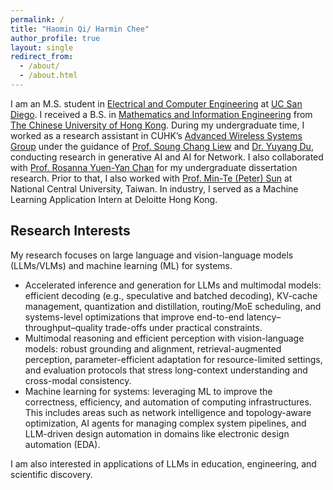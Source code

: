 ```yaml
---
permalink: /
title: "Haomin Qi/ Harmin Chee"
author_profile: true
layout: single
redirect_from:
  - /about/
  - /about.html
---
```


I am an M.S. student in [Electrical and Computer Engineering](https://ece.ucsd.edu/) at [UC San Diego](https://ucsd.edu/). I received a B.S. in [Mathematics and Information Engineering](https://www.ie.cuhk.edu.hk/programmes/bsc-in-mieg/) from [The Chinese University of Hong Kong](https://www.cuhk.edu.hk/chinese/index.html). During my undergraduate time, I worked as a research assistant in CUHK’s [Advanced Wireless Systems Group](https://wireless.ie.cuhk.edu.hk/) under the guidance of [Prof. Soung Chang Liew](https://www.ie.cuhk.edu.hk/faculty/liew-soung-chang/) and [Dr. Yuyang Du](https://yuyangdu01.github.io/), conducting research in generative AI and AI for Network. I also collaborated with [Prof. Rosanna Yuen-Yan Chan](https://www.ie.cuhk.edu.hk/faculty/chan-yuen-yan-rosanna/) for my undergraduate dissertation research. Prior to that, I also worked with [Prof. Min-Te (Peter) Sun](https://wasn.csie.ncu.edu.tw/advisor) at National Central University, Taiwan. In industry, I served as a Machine Learning Application Intern at Deloitte Hong Kong.

## Research Interests

My research focuses on large language and vision-language models (LLMs/VLMs) and machine learning (ML) for systems.

- Accelerated inference and generation for LLMs and multimodal models: efficient decoding (e.g., speculative and batched decoding), KV-cache management, quantization and distillation, routing/MoE scheduling, and systems-level optimizations that improve end-to-end latency–throughput–quality trade-offs under practical constraints.
- Multimodal reasoning and efficient perception with vision-language models: robust grounding and alignment, retrieval-augmented perception, parameter-efficient adaptation for resource-limited settings, and evaluation protocols that stress long-context understanding and cross-modal consistency.
- Machine learning for systems: leveraging ML to improve the correctness, efficiency, and automation of computing infrastructures. This includes areas such as network intelligence and topology-aware optimization, AI agents for managing complex system pipelines, and LLM-driven design automation in domains like electronic design automation (EDA). 

I am also interested in applications of LLMs in education, engineering, and scientific discovery.
